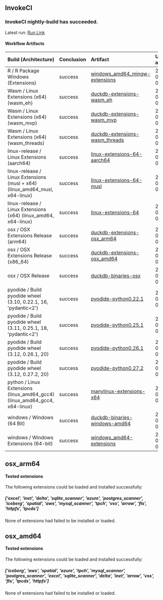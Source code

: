 


## InvokeCI


### InvokeCI nightly-build has succeeded.
Latest run: [ Run Link ](https://github.com/duckdb/duckdb/actions/runs/13578702507)

#### Workflow Artifacts
| Build (Architecture)                                                        | Conclusion   | Artifact                                                                                                         | Uploaded at         |
|:----------------------------------------------------------------------------|:-------------|:-----------------------------------------------------------------------------------------------------------------|:--------------------|
| R / R Package Windows (Extensions)                                          | success      | [windows_amd64_mingw-extensions](https://github.com/duckdb/duckdb/actions/runs/13578702507/artifacts/2667794532) | 2025-02-28 01:50:02 |
| Wasm / Linux Extensions (x64) (wasm_eh)                                     | success      | [duckdb-extensions-wasm_eh](https://github.com/duckdb/duckdb/actions/runs/13578702507/artifacts/2667630358)      | 2025-02-28 01:05:48 |
| Wasm / Linux Extensions (x64) (wasm_mvp)                                    | success      | [duckdb-extensions-wasm_mvp](https://github.com/duckdb/duckdb/actions/runs/13578702507/artifacts/2667632634)     | 2025-02-28 01:06:24 |
| Wasm / Linux Extensions (x64) (wasm_threads)                                | success      | [duckdb-extensions-wasm_threads](https://github.com/duckdb/duckdb/actions/runs/13578702507/artifacts/2667633945) | 2025-02-28 01:06:45 |
| linux-release / Linux Extensions (aarch64)                                  | success      | [linux-extensions-64-aarch64](https://github.com/duckdb/duckdb/actions/runs/13578702507/artifacts/2667991803)    | 2025-02-28 02:46:16 |
| linux-release / Linux Extensions (musl + x64) (linux_amd64_musl, x64-linux) | success      | [linux-extensions-64-musl](https://github.com/duckdb/duckdb/actions/runs/13578702507/artifacts/2667912041)       | 2025-02-28 02:24:29 |
| linux-release / Linux Extensions (x64) (linux_amd64, x64-linux)             | success      | [linux-extensions-64](https://github.com/duckdb/duckdb/actions/runs/13578702507/artifacts/2667663520)            | 2025-02-28 01:14:27 |
| osx / OSX Extensions Release (arm64)                                        | success      | [duckdb-extensions-osx_arm64](https://github.com/duckdb/duckdb/actions/runs/13578702507/artifacts/2667708093)    | 2025-02-28 01:27:10 |
| osx / OSX Extensions Release (x86_64)                                       | success      | [duckdb-extensions-osx_amd64](https://github.com/duckdb/duckdb/actions/runs/13578702507/artifacts/2667739424)    | 2025-02-28 01:35:29 |
| osx / OSX Release                                                           | success      | [duckdb-binaries-osx](https://github.com/duckdb/duckdb/actions/runs/13578702507/artifacts/2667661502)            | 2025-02-28 01:13:55 |
| pyodide / Build pyodide wheel (3.10, 0.22.1, 16, 'pydantic<2')              | success      | [pyodide-python0.22.1](https://github.com/duckdb/duckdb/actions/runs/13578702507/artifacts/2667574396)           | 2025-02-28 00:51:36 |
| pyodide / Build pyodide wheel (3.11, 0.25.1, 18, 'pydantic<2')              | success      | [pyodide-python0.25.1](https://github.com/duckdb/duckdb/actions/runs/13578702507/artifacts/2667566326)           | 2025-02-28 00:49:43 |
| pyodide / Build pyodide wheel (3.12, 0.26.1, 20)                            | success      | [pyodide-python0.26.1](https://github.com/duckdb/duckdb/actions/runs/13578702507/artifacts/2667569883)           | 2025-02-28 00:50:34 |
| pyodide / Build pyodide wheel (3.12, 0.27.2, 20)                            | success      | [pyodide-python0.27.2](https://github.com/duckdb/duckdb/actions/runs/13578702507/artifacts/2667569758)           | 2025-02-28 00:50:32 |
| python / Linux Extensions (linux_amd64_gcc4) (linux_amd64_gcc4, x64-linux)  | success      | [manylinux-extensions-x64](https://github.com/duckdb/duckdb/actions/runs/13578702507/artifacts/2667756359)       | 2025-02-28 01:39:34 |
| windows / Windows (64 Bit)                                                  | success      | [duckdb-binaries-windows-amd64](https://github.com/duckdb/duckdb/actions/runs/13578702507/artifacts/2667691358)  | 2025-02-28 01:22:07 |
| windows / Windows Extensions (64-bit)                                       | success      | [windows_amd64-extensions](https://github.com/duckdb/duckdb/actions/runs/13578702507/artifacts/2668089393)       | 2025-02-28 03:12:45 |

## osx_arm64

#### Tested extensions
The following extensions could be loaded and installed successfully:
##### ['excel', 'inet', 'delta', 'sqlite_scanner', 'azure', 'postgres_scanner', 'iceberg', 'spatial', 'aws', 'mysql_scanner', 'tpch', 'vss', 'arrow', 'fts', 'httpfs', 'tpcds']
None of extensions had failed to be installed or loaded.

## osx_amd64

#### Tested extensions
The following extensions could be loaded and installed successfully:
##### ['iceberg', 'aws', 'spatial', 'azure', 'tpch', 'mysql_scanner', 'postgres_scanner', 'excel', 'sqlite_scanner', 'delta', 'inet', 'arrow', 'vss', 'fts', 'tpcds', 'httpfs']
None of extensions had failed to be installed or loaded.
